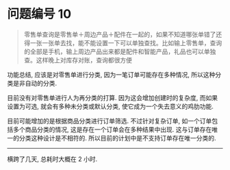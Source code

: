 # 问题编号 10

> 零售单查询是零售单＋周边产品＋配件在一起的，如果不知道哪张单错了还得一张一张单去找，能不能设置一下可以单独查找。比如输上零售单，查询的全部是手机，输上周边产品出来都是配件和智能产品，礼品也可以单独查。这样晚上对库存对账，查询都很方便

功能总结, 应该是对零售单进行分类, 因为一笔订单可能存在多种情况, 所以这种分类是非自动的分类.

目前没有对零售单进行人为再分类的打算. 因为这会增加创建时的复杂度, 而如果设置为可选, 就会有多种未分类或默认分类, 使它成为一个失去意义的鸡肋功能.

目前可能增加的是根据商品分类进行订单筛选. 不过针对复杂订单, 如一个订单包括多个商品分类的情况, 这是存在一个订单会在多种结果中出现. 这与订单存在唯一的分类这种设计是不相符的. 所以目前的计划中是不支持订单存在唯一分类的.

---

横跨了几天, 总耗时大概在 2 小时.
